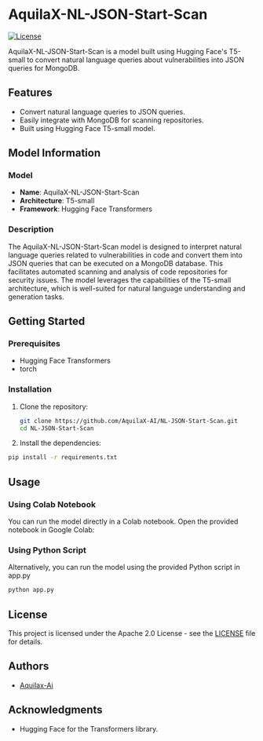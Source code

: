 # AquilaX-NL-JSON-Start-Scan

[![License](https://img.shields.io/badge/license-Apache%202.0-blue.svg)](LICENSE)

AquilaX-NL-JSON-Start-Scan is a model built using Hugging Face's T5-small to convert natural language queries about vulnerabilities into JSON queries for MongoDB.

## Features
- Convert natural language queries to JSON queries.
- Easily integrate with MongoDB for scanning repositories.
- Built using Hugging Face T5-small model.

## Model Information

### Model
- **Name**: AquilaX-NL-JSON-Start-Scan
- **Architecture**: T5-small
- **Framework**: Hugging Face Transformers

### Description
The AquilaX-NL-JSON-Start-Scan model is designed to interpret natural language queries related to vulnerabilities in code and convert them into JSON queries that can be executed on a MongoDB database. This facilitates automated scanning and analysis of code repositories for security issues. The model leverages the capabilities of the T5-small architecture, which is well-suited for natural language understanding and generation tasks.

## Getting Started

### Prerequisites
- Hugging Face Transformers
- torch

### Installation
1. Clone the repository:
   ```bash
   git clone https://github.com/AquilaX-AI/NL-JSON-Start-Scan.git
   cd NL-JSON-Start-Scan

2. Install the dependencies:
```bash
pip install -r requirements.txt
```

## Usage

### Using Colab Notebook
You can run the model directly in a Colab notebook. Open the provided notebook in Google Colab:

### Using Python Script
Alternatively, you can run the model using the provided Python script in app.py
```bash
python app.py
```
## License
This project is licensed under the Apache 2.0 License - see the [LICENSE](LICENSE) file for details.


## Authors
- [Aquilax-Ai](https://huggingface.co/AquilaX-AI)

## Acknowledgments
- Hugging Face for the Transformers library.
